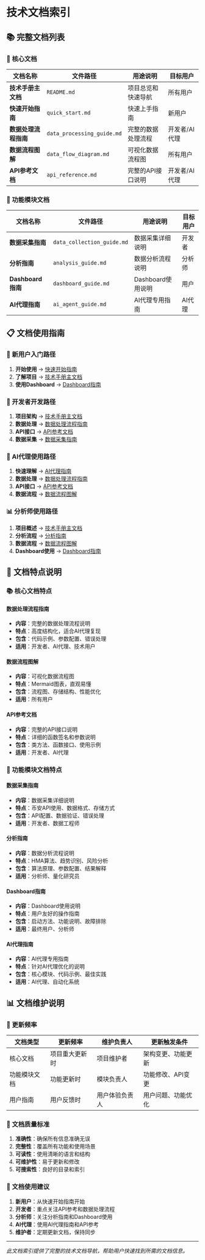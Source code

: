 # 技术文档索引

## 📚 完整文档列表

### 🎯 核心文档

| 文档名称 | 文件路径 | 用途说明 | 目标用户 |
|----------|----------|----------|----------|
| **技术手册主文档** | `README.md` | 项目总览和快速导航 | 所有用户 |
| **快速开始指南** | `quick_start.md` | 快速上手指南 | 新用户 |
| **数据处理流程指南** | `data_processing_guide.md` | 完整的数据处理流程 | 开发者/AI代理 |
| **数据流程图解** | `data_flow_diagram.md` | 可视化数据流程图 | 所有用户 |
| **API参考文档** | `api_reference.md` | 完整的API接口说明 | 开发者/AI代理 |

### 🔧 功能模块文档

| 文档名称 | 文件路径 | 用途说明 | 目标用户 |
|----------|----------|----------|----------|
| **数据采集指南** | `data_collection_guide.md` | 数据采集详细说明 | 开发者 |
| **分析指南** | `analysis_guide.md` | 数据分析流程说明 | 分析师 |
| **Dashboard指南** | `dashboard_guide.md` | Dashboard使用说明 | 用户 |
| **AI代理指南** | `ai_agent_guide.md` | AI代理专用指南 | AI代理 |

## 📋 文档使用指南

### 🚀 新用户入门路径

1. **开始使用** → [快速开始指南](quick_start.md)
2. **了解项目** → [技术手册主文档](README.md)
3. **使用Dashboard** → [Dashboard指南](dashboard_guide.md)

### 🔧 开发者开发路径

1. **项目架构** → [技术手册主文档](README.md)
2. **数据处理** → [数据处理流程指南](data_processing_guide.md)
3. **API接口** → [API参考文档](api_reference.md)
4. **数据采集** → [数据采集指南](data_collection_guide.md)

### 🤖 AI代理使用路径

1. **快速理解** → [AI代理指南](ai_agent_guide.md)
2. **数据处理** → [数据处理流程指南](data_processing_guide.md)
3. **API接口** → [API参考文档](api_reference.md)
4. **数据流程** → [数据流程图解](data_flow_diagram.md)

### 📊 分析师使用路径

1. **项目概述** → [技术手册主文档](README.md)
2. **分析流程** → [分析指南](analysis_guide.md)
3. **数据流程** → [数据流程图解](data_flow_diagram.md)
4. **Dashboard使用** → [Dashboard指南](dashboard_guide.md)

## 🎯 文档特点说明

### 📚 核心文档特点

#### 数据处理流程指南
- **内容**：完整的数据处理流程说明
- **特点**：高度结构化，适合AI代理复现
- **包含**：代码示例、参数配置、错误处理
- **适用**：开发者、AI代理、技术用户

#### 数据流程图解
- **内容**：可视化数据流程图
- **特点**：Mermaid图表，直观易懂
- **包含**：流程图、存储结构、性能优化
- **适用**：所有用户

#### API参考文档
- **内容**：完整的API接口说明
- **特点**：详细的函数签名和参数说明
- **包含**：类方法、函数接口、使用示例
- **适用**：开发者、AI代理

### 🔧 功能模块文档特点

#### 数据采集指南
- **内容**：数据采集详细说明
- **特点**：币安API使用、数据格式、存储方式
- **包含**：API配置、数据验证、错误处理
- **适用**：开发者、数据工程师

#### 分析指南
- **内容**：数据分析流程说明
- **特点**：HMA算法、趋势识别、风险分析
- **包含**：算法原理、参数配置、结果解释
- **适用**：分析师、量化研究员

#### Dashboard指南
- **内容**：Dashboard使用说明
- **特点**：用户友好的操作指南
- **包含**：启动方法、功能说明、故障排除
- **适用**：最终用户、分析师

#### AI代理指南
- **内容**：AI代理专用指南
- **特点**：针对AI代理优化的说明
- **包含**：核心模块、代码示例、最佳实践
- **适用**：AI代理、自动化系统

## 📊 文档维护说明

### 🔄 更新频率

| 文档类型 | 更新频率 | 维护负责人 | 更新触发条件 |
|----------|----------|------------|--------------|
| 核心文档 | 项目重大更新时 | 项目维护者 | 架构变更、功能更新 |
| 功能模块文档 | 功能更新时 | 模块负责人 | 功能修改、API变更 |
| 用户指南 | 用户反馈时 | 用户体验负责人 | 用户问题、功能优化 |

### 📝 文档质量标准

1. **准确性**：确保所有信息准确无误
2. **完整性**：覆盖所有功能和使用场景
3. **可读性**：使用清晰的语言和结构
4. **可维护性**：易于更新和修改
5. **可搜索性**：良好的目录和索引

### 🎯 文档使用建议

1. **新用户**：从快速开始指南开始
2. **开发者**：重点关注API参考和数据处理流程
3. **分析师**：关注分析指南和Dashboard使用
4. **AI代理**：使用AI代理指南和API参考
5. **维护者**：定期更新文档，保持同步

---

*此文档索引提供了完整的技术文档导航，帮助用户快速找到所需的文档信息。*
